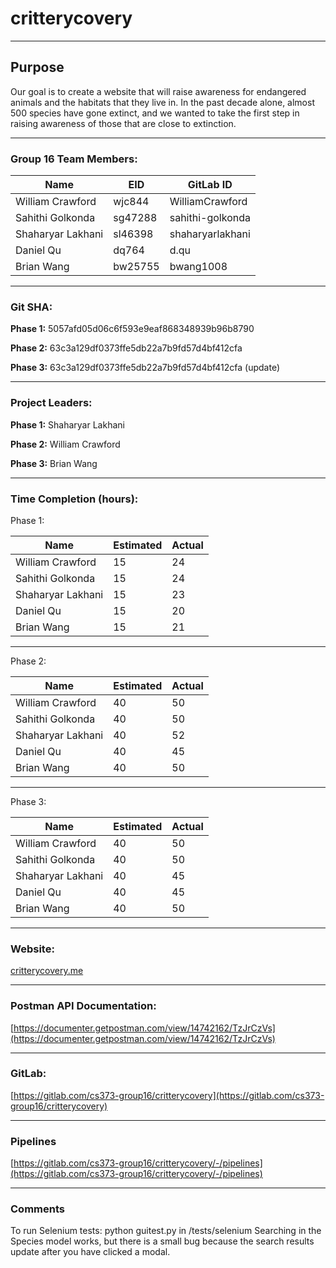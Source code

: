 # critterycovery
---
## Purpose
Our goal is to create a website that will raise awareness for endangered animals and the habitats that they live in. In the past decade alone, almost 500 species have gone extinct, and we wanted to take the first step in raising awareness of those that are close to extinction. 

---
### Group 16 Team Members: 
Name | EID | GitLab ID
--------- | --------- | ---------
William Crawford | wjc844 |  WilliamCrawford
Sahithi Golkonda | sg47288 | sahithi-golkonda
Shaharyar Lakhani |sl46398 |shaharyarlakhani
Daniel Qu | dq764 | d.qu
Brian Wang |bw25755 |bwang1008

---

### Git SHA: 
**Phase 1:**
5057afd05d06c6f593e9eaf868348939b96b8790

**Phase 2:**
63c3a129df0373ffe5db22a7b9fd57d4bf412cfa

**Phase 3:**
63c3a129df0373ffe5db22a7b9fd57d4bf412cfa (update)

---

### Project Leaders: 
**Phase 1:**
Shaharyar Lakhani

**Phase 2:**
William Crawford

**Phase 3:**
Brian Wang

---

### Time Completion (hours):
Phase 1:

Name | Estimated | Actual
--------- | --------- | ---------
William Crawford | 15 | 24
Sahithi Golkonda | 15 | 24
Shaharyar Lakhani | 15 | 23
Daniel Qu | 15 | 20
Brian Wang | 15 | 21

--- 
Phase 2: 

Name | Estimated | Actual
--------- | --------- | ---------
William Crawford | 40 | 50
Sahithi Golkonda | 40 | 50
Shaharyar Lakhani | 40 | 52
Daniel Qu | 40 | 45
Brian Wang | 40 | 50

---
Phase 3: 

Name | Estimated | Actual
--------- | --------- | ---------
William Crawford | 40 | 50
Sahithi Golkonda | 40 | 50
Shaharyar Lakhani | 40 | 45
Daniel Qu | 40 | 45
Brian Wang | 40 | 50

---

### Website: 
[critterycovery.me](https://critterycovery.me)

---

### Postman API Documentation:
[https://documenter.getpostman.com/view/14742162/TzJrCzVs](https://documenter.getpostman.com/view/14742162/TzJrCzVs)

---

### GitLab: 
[https://gitlab.com/cs373-group16/critterycovery](https://gitlab.com/cs373-group16/critterycovery)

---

### Pipelines 

[https://gitlab.com/cs373-group16/critterycovery/-/pipelines](https://gitlab.com/cs373-group16/critterycovery/-/pipelines)

---
### Comments 
To run Selenium tests: python guitest.py in /tests/selenium
Searching in the Species model works, but there is a small bug because the search results update after you have clicked a modal. 
